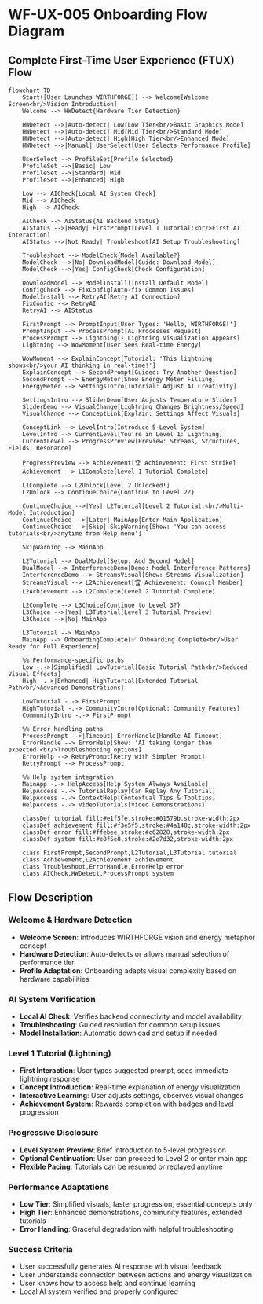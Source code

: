 # WF-UX-005 Onboarding Flow Diagram

## Complete First-Time User Experience (FTUX) Flow

```mermaid
flowchart TD
    Start([User Launches WIRTHFORGE]) --> Welcome[Welcome Screen<br/>Vision Introduction]
    Welcome --> HWDetect{Hardware Tier Detection}
    
    HWDetect -->|Auto-detect| Low[Low Tier<br/>Basic Graphics Mode]
    HWDetect -->|Auto-detect| Mid[Mid Tier<br/>Standard Mode]
    HWDetect -->|Auto-detect| High[High Tier<br/>Enhanced Mode]
    HWDetect -->|Manual| UserSelect[User Selects Performance Profile]
    
    UserSelect --> ProfileSet{Profile Selected}
    ProfileSet -->|Basic| Low
    ProfileSet -->|Standard| Mid
    ProfileSet -->|Enhanced| High
    
    Low --> AICheck[Local AI System Check]
    Mid --> AICheck
    High --> AICheck
    
    AICheck --> AIStatus{AI Backend Status}
    AIStatus -->|Ready| FirstPrompt[Level 1 Tutorial:<br/>First AI Interaction]
    AIStatus -->|Not Ready| Troubleshoot[AI Setup Troubleshooting]
    
    Troubleshoot --> ModelCheck{Model Available?}
    ModelCheck -->|No| DownloadModel[Guide: Download Model]
    ModelCheck -->|Yes| ConfigCheck[Check Configuration]
    
    DownloadModel --> ModelInstall[Install Default Model]
    ConfigCheck --> FixConfig[Auto-fix Common Issues]
    ModelInstall --> RetryAI[Retry AI Connection]
    FixConfig --> RetryAI
    RetryAI --> AIStatus
    
    FirstPrompt --> PromptInput[User Types: 'Hello, WIRTHFORGE!']
    PromptInput --> ProcessPrompt[AI Processes Request]
    ProcessPrompt --> Lightning[⚡ Lightning Visualization Appears]
    Lightning --> WowMoment[User Sees Real-time Energy]
    
    WowMoment --> ExplainConcept[Tutorial: 'This lightning shows<br/>your AI thinking in real-time!']
    ExplainConcept --> SecondPrompt[Guided: Try Another Question]
    SecondPrompt --> EnergyMeter[Show Energy Meter Filling]
    EnergyMeter --> SettingsIntro[Tutorial: Adjust AI Creativity]
    
    SettingsIntro --> SliderDemo[User Adjusts Temperature Slider]
    SliderDemo --> VisualChange[Lightning Changes Brightness/Speed]
    VisualChange --> ConceptLink[Explain: Settings Affect Visuals]
    
    ConceptLink --> LevelIntro[Introduce 5-Level System]
    LevelIntro --> CurrentLevel[You're in Level 1: Lightning]
    CurrentLevel --> ProgressPreview[Preview: Streams, Structures, Fields, Resonance]
    
    ProgressPreview --> Achievement[🏆 Achievement: First Strike]
    Achievement --> L1Complete[Level 1 Tutorial Complete]
    
    L1Complete --> L2Unlock[Level 2 Unlocked!]
    L2Unlock --> ContinueChoice{Continue to Level 2?}
    
    ContinueChoice -->|Yes| L2Tutorial[Level 2 Tutorial:<br/>Multi-Model Introduction]
    ContinueChoice -->|Later| MainApp[Enter Main Application]
    ContinueChoice -->|Skip| SkipWarning[Show: 'You can access tutorials<br/>anytime from Help menu']
    
    SkipWarning --> MainApp
    
    L2Tutorial --> DualModel[Setup: Add Second Model]
    DualModel --> InterferenceDemo[Demo: Model Interference Patterns]
    InterferenceDemo --> StreamsVisual[Show: Streams Visualization]
    StreamsVisual --> L2Achievement[🏆 Achievement: Council Member]
    L2Achievement --> L2Complete[Level 2 Tutorial Complete]
    
    L2Complete --> L3Choice{Continue to Level 3?}
    L3Choice -->|Yes| L3Tutorial[Level 3 Tutorial Preview]
    L3Choice -->|No| MainApp
    
    L3Tutorial --> MainApp
    MainApp --> OnboardingComplete[✅ Onboarding Complete<br/>User Ready for Full Experience]
    
    %% Performance-specific paths
    Low -.->|Simplified| LowTutorial[Basic Tutorial Path<br/>Reduced Visual Effects]
    High -.->|Enhanced| HighTutorial[Extended Tutorial Path<br/>Advanced Demonstrations]
    
    LowTutorial -.-> FirstPrompt
    HighTutorial -.-> CommunityIntro[Optional: Community Features]
    CommunityIntro -.-> FirstPrompt
    
    %% Error handling paths
    ProcessPrompt -->|Timeout| ErrorHandle[Handle AI Timeout]
    ErrorHandle --> ErrorHelp[Show: 'AI taking longer than expected'<br/>Troubleshooting options]
    ErrorHelp --> RetryPrompt[Retry with Simpler Prompt]
    RetryPrompt --> ProcessPrompt
    
    %% Help system integration
    MainApp -.-> HelpAccess[Help System Always Available]
    HelpAccess -.-> TutorialReplay[Can Replay Any Tutorial]
    HelpAccess -.-> ContextHelp[Contextual Tips & Tooltips]
    HelpAccess -.-> VideoTutorials[Video Demonstrations]
    
    classDef tutorial fill:#e1f5fe,stroke:#01579b,stroke-width:2px
    classDef achievement fill:#f3e5f5,stroke:#4a148c,stroke-width:2px
    classDef error fill:#ffebee,stroke:#c62828,stroke-width:2px
    classDef system fill:#e8f5e8,stroke:#2e7d32,stroke-width:2px
    
    class FirstPrompt,SecondPrompt,L2Tutorial,L3Tutorial tutorial
    class Achievement,L2Achievement achievement
    class Troubleshoot,ErrorHandle,ErrorHelp error
    class AICheck,HWDetect,ProcessPrompt system
```

## Flow Description

### Welcome & Hardware Detection
- **Welcome Screen**: Introduces WIRTHFORGE vision and energy metaphor concept
- **Hardware Detection**: Auto-detects or allows manual selection of performance tier
- **Profile Adaptation**: Onboarding adapts visual complexity based on hardware capabilities

### AI System Verification
- **Local AI Check**: Verifies backend connectivity and model availability
- **Troubleshooting**: Guided resolution for common setup issues
- **Model Installation**: Automatic download and setup if needed

### Level 1 Tutorial (Lightning)
- **First Interaction**: User types suggested prompt, sees immediate lightning response
- **Concept Introduction**: Real-time explanation of energy visualization
- **Interactive Learning**: User adjusts settings, observes visual changes
- **Achievement System**: Rewards completion with badges and level progression

### Progressive Disclosure
- **Level System Preview**: Brief introduction to 5-level progression
- **Optional Continuation**: User can proceed to Level 2 or enter main app
- **Flexible Pacing**: Tutorials can be resumed or replayed anytime

### Performance Adaptations
- **Low Tier**: Simplified visuals, faster progression, essential concepts only
- **High Tier**: Enhanced demonstrations, community features, extended tutorials
- **Error Handling**: Graceful degradation with helpful troubleshooting

### Success Criteria
- User successfully generates AI response with visual feedback
- User understands connection between actions and energy visualization
- User knows how to access help and continue learning
- Local AI system verified and properly configured
